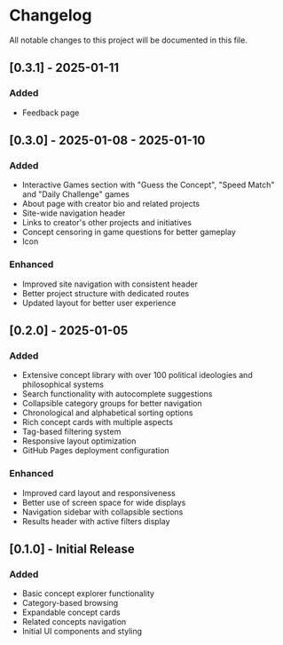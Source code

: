 # Changelog

All notable changes to this project will be documented in this file.

## [0.3.1] - 2025-01-11

### Added
- Feedback page

## [0.3.0] - 2025-01-08 - 2025-01-10

### Added
- Interactive Games section with "Guess the Concept", "Speed Match" and "Daily Challenge" games
- About page with creator bio and related projects
- Site-wide navigation header
- Links to creator's other projects and initiatives
- Concept censoring in game questions for better gameplay
- Icon

### Enhanced
- Improved site navigation with consistent header
- Better project structure with dedicated routes
- Updated layout for better user experience

## [0.2.0] - 2025-01-05

### Added
- Extensive concept library with over 100 political ideologies and philosophical systems
- Search functionality with autocomplete suggestions
- Collapsible category groups for better navigation
- Chronological and alphabetical sorting options
- Rich concept cards with multiple aspects
- Tag-based filtering system
- Responsive layout optimization
- GitHub Pages deployment configuration

### Enhanced
- Improved card layout and responsiveness
- Better use of screen space for wide displays
- Navigation sidebar with collapsible sections
- Results header with active filters display

## [0.1.0] - Initial Release

### Added
- Basic concept explorer functionality
- Category-based browsing
- Expandable concept cards
- Related concepts navigation
- Initial UI components and styling
